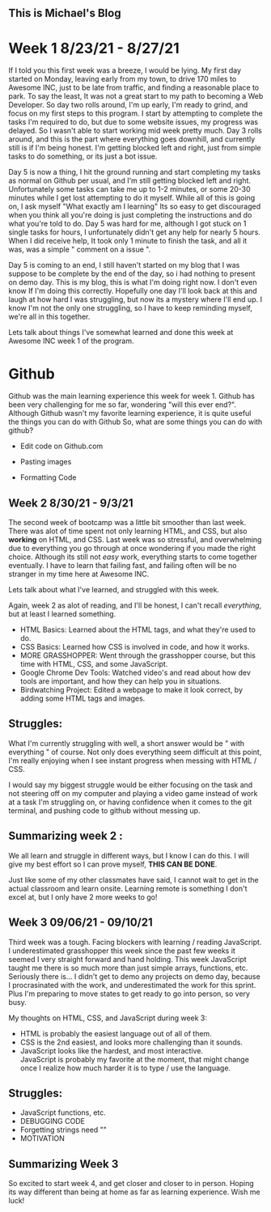 ## This is Michael's Blog   

# Week 1 8/23/21 - 8/27/21

If I told you this first week was a breeze, I would be lying.  My first day started on Monday, leaving early from my town, to drive 170 miles to Awesome INC, just to be late from traffic, and finding a reasonable place to park.  To say the least, It was not a great start to my path to becoming a Web Developer.  So day two rolls around, I'm up early, I'm ready to grind, and focus on my first steps to this program.  I start by attempting to complete the tasks I'm required to do, but due to some website issues, my progress was delayed.  So I wasn't able to start working mid week pretty much.  Day 3 rolls around, and this is the part where everything goes downhill, and currently still is if I'm being honest.  I'm getting blocked left and right, just from simple tasks to do something, or its just a bot issue. 

Day 5 is now a thing, I hit the ground running and start completing my tasks as normal on Github per usual, and I'm still getting blocked left and right.  Unfortunately some tasks can take me up to 1-2 minutes, or some 20-30 minutes while I get lost attempting to do it myself.  While all of this is going on, I ask myself "What exactly am I learning"  Its so easy to get discouraged when you think all you're doing is just completing the instructions and do what you're told to do.  Day 5 was hard for me, although I got stuck on 1 single tasks for hours, I unfortunately didn't get any help for nearly 5 hours.  When I did receive help, It took only 1 minute to finish the task, and all it was, was a simple " comment on a issue ".  

Day 5 is coming to an end, I still haven't started on my blog that I was suppose to be complete by the end of the day, so i had nothing to present on demo day.  This is my blog, this is what I'm doing right now.  I don't even know If I'm doing this correctly.  Hopefully one day I'll look back at this and laugh at how hard I was struggling, but now its a mystery where I'll end up.  I know I'm not the only one struggling, so I have to keep reminding myself, we're all in this together.  

Lets talk about things I've somewhat learned and done this week at Awesome INC week 1 of the program. 

# Github

Github was the main learning experience this week for week 1.  Github has been very challenging for me so far, wondering "will this ever end?".  
Although Github wasn't my favorite learning experience, it is quite useful the things you can do with Github
So, what are some things you can do with github? 

 - Edit code on Github.com 

 - Pasting images

 - Formatting Code

## Week 2 8/30/21 - 9/3/21

The second week of bootcamp was a little bit smoother than last week.  There was alot of time spent not only learning HTML, and CSS, but also **working** on HTML, and CSS.  Last week was so stressful, and overwhelming due to everything you go through at once wondering if you made the right choice.  Although its still not *easy* work, everything starts to come together eventually.  I have to learn that failing fast, and failing often will be no stranger in my time here at Awesome INC.  

Lets talk about what I've learned, and struggled with this week.

Again, week 2 as alot of reading, and I'll be honest, I can't recall *everything*, but at least I learned something. 


- HTML Basics: Learned about the HTML tags, and what they're used to do. 
- CSS Basics: Learned how CSS is involved in code, and how it works.
- MORE GRASSHOPPER: Went through the grasshopper course, but this time with HTML, CSS, and some JavaScript.
- Google Chrome Dev Tools: Watched video's and read about how dev tools are important, and how they can help you in situations. 
- Birdwatching Project: Edited a webpage to make it look correct, by adding some HTML tags and images. 

## Struggles: 
What I'm currently struggling with well, a short answer would be " with everything " of course.  Not only does everything seem difficult at this point, I'm really enjoying when I see instant progress when messing with HTML / CSS.  

I would say my biggest struggle would be either focusing on the task and not steering off on my computer and playing a video game instead of work at a task I'm struggling on, or having confidence when it comes to the git terminal, and pushing code to github without messing up. 

## Summarizing week 2 : 

We all learn and struggle in different ways, but I know I can do this.  I will give my best effort so I can prove myself, **THIS CAN BE DONE**.  

Just like some of my other classmates have said, I cannot wait to get in the actual classroom and learn onsite.  Learning remote is something I don't excel at, but I only have 2 more weeks to go!

## Week 3 09/06/21 - 09/10/21

Third week was a tough.  Facing blockers with learning / reading JavaScript.  I underestimated grasshopper this week since the past few weeks it seemed I very straight forward and hand holding.
This week JavaScript taught me there is so much more than just simple arrays, functions, etc.  Seriously there is...
I didn't get to demo any projects on demo day, because I procrasinated with the work, and underestimated the work for this sprint.
Plus I'm preparing to move states to get ready to go into person, so very busy.

My thoughts on HTML, CSS, and JavaScript during week 3: 

- HTML is probably the easiest language out of all of them.
- CSS is the 2nd easiest, and looks more challenging than it sounds.
- JavaScript looks like the hardest, and most interactive.  
JavaScript is probably my favorite at the moment, that might change once I realize how much harder it is to type / use the language.

## Struggles:
- JavaScript functions, etc. 
- DEBUGGING CODE
- Forgetting strings need "" 
- MOTIVATION 

## Summarizing Week 3 

So excited to start week 4, and get closer and closer to in person.  Hoping its way different than being at home as far as learning experience. 
Wish me luck!

